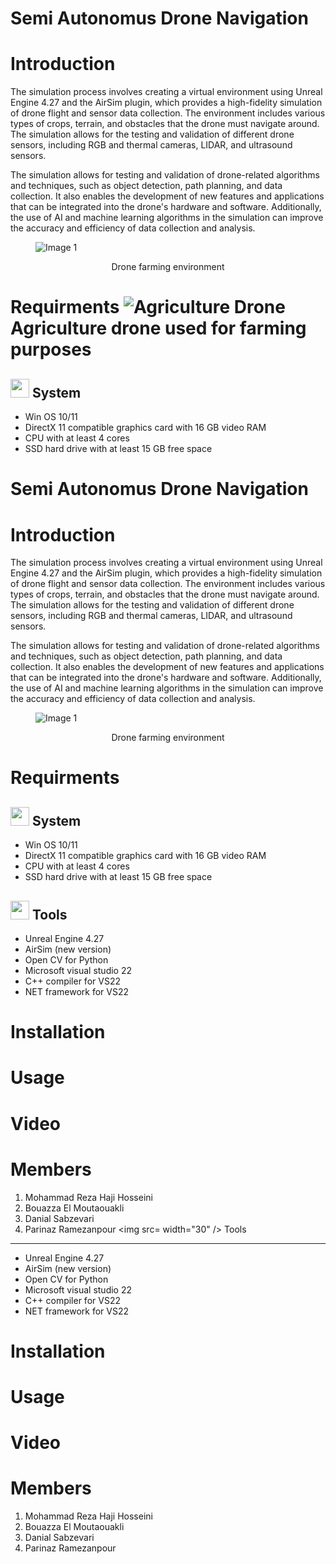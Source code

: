 # Semi Autonomus Drone Navigation

Introduction
=============

The simulation process involves creating a virtual environment using Unreal Engine 4.27 and the AirSim plugin, which provides a high-fidelity simulation of drone flight and sensor data collection. The environment includes various types of crops, terrain, and obstacles that the drone must navigate around. The simulation allows for the testing and validation of different drone sensors, including RGB and thermal cameras, LIDAR, and ultrasound sensors.

The simulation allows for testing and validation of drone-related algorithms and techniques, such as object detection, path planning, and data collection. It also enables the development of new features and applications that can be integrated into the drone's hardware and software. Additionally, the use of AI and machine learning algorithms in the simulation can improve the accuracy and efficiency of data collection and analysis.

<figure>
  <img src="https://user-images.githubusercontent.com/80394968/224868977-cf1cd102-3fbf-4de7-96cc-528c55794761.png" alt="Image 1">
</figure>
<p align="center">
  Drone farming environment
</p>

Requirments
![Agriculture Drone](https://example.com/drone.jpg) Agriculture drone used for farming purposes
=============


<img src="https://user-images.githubusercontent.com/80394968/224969515-c77bdfe8-f115-4f14-bb31-0ca5ce6cbf19.png" width="30" /> System 
-------

* Win OS 10/11 
* DirectX 11 compatible graphics card with 16 GB video RAM
* CPU with at least 4 cores
* SSD hard drive with at least 15 GB free space 
# Semi Autonomus Drone Navigation

Introduction
=============

The simulation process involves creating a virtual environment using Unreal Engine 4.27 and the AirSim plugin, which provides a high-fidelity simulation of drone flight and sensor data collection. The environment includes various types of crops, terrain, and obstacles that the drone must navigate around. The simulation allows for the testing and validation of different drone sensors, including RGB and thermal cameras, LIDAR, and ultrasound sensors.

The simulation allows for testing and validation of drone-related algorithms and techniques, such as object detection, path planning, and data collection. It also enables the development of new features and applications that can be integrated into the drone's hardware and software. Additionally, the use of AI and machine learning algorithms in the simulation can improve the accuracy and efficiency of data collection and analysis.

<figure>
  <img src="https://user-images.githubusercontent.com/80394968/224868977-cf1cd102-3fbf-4de7-96cc-528c55794761.png" alt="Image 1">
</figure>
<p align="center">
  Drone farming environment
</p>

Requirments
=============


<img src="https://user-images.githubusercontent.com/80394968/224969515-c77bdfe8-f115-4f14-bb31-0ca5ce6cbf19.png" width="30" /> System 
-------

* Win OS 10/11 
* DirectX 11 compatible graphics card with 16 GB video RAM
* CPU with at least 4 cores
* SSD hard drive with at least 15 GB free space 

<img src="https://user-images.githubusercontent.com/80394968/224968817-f3c90999-af62-4c9c-9f00-961ecad7ec51.png" width="30" /> Tools
-----
* Unreal Engine 4.27
* AirSim (new version)
* Open CV for Python
* Microsoft visual studio 22
* C++ compiler for VS22
* NET framework for VS22

Installation
=============

Usage
=============

Video
=============

Members
=============
1. Mohammad Reza Haji Hosseini 
2. Bouazza El Moutaouakli
3. Danial Sabzevari 
4. Parinaz Ramezanpour
<img src= width="30" /> Tools
-----
* Unreal Engine 4.27
* AirSim (new version)
* Open CV for Python
* Microsoft visual studio 22
* C++ compiler for VS22
* NET framework for VS22

Installation
=============

Usage
=============

Video
=============

Members
=============
1. Mohammad Reza Haji Hosseini 
2. Bouazza El Moutaouakli
3. Danial Sabzevari 
4. Parinaz Ramezanpour
